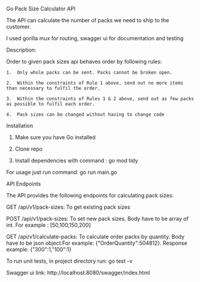 Go Pack Size Calculator API

The API can calculate the number of packs we need to ship to the customer. 

I used gorilla mux for routing, swagger ui for documentation and testing 

Description:

 Order to given pack sizes api behaves order by following rules:
 
    1.	Only whole packs can be sent. Packs cannot be broken open. 

    2.	Within the constraints of Rule 1 above, send out no more items than necessary to fulfil the order. 

    3.	Within the constraints of Rules 1 & 2 above, send out as few packs as possible to fulfil each order. 

    4.  Pack sizes can be changed without having to change code


Installation 

1. Make sure you have Go installed

2. Clone repo

3. Install dependencies with command : go mod tidy

For usage just run command: go run main.go 

API Endpoints

The API provides the following endpoints for calculating pack sizes:

GET /api/v1/pack-sizes: To get existing pack sizes 

POST /api/v1/pack-sizes: To set new pack sizes. Body have to be array of int. For example : [50,100,150,200]

GET /api/v1/calculate-packs: To calculate order packs by quantity. Body have to be json object.For example: {"OrderQuantity":504812}. Response example: {"300":1,"100":1}

To run unit tests, in project directory run: go test -v

Swagger ui link: http://localhost:8080/swagger/index.html
